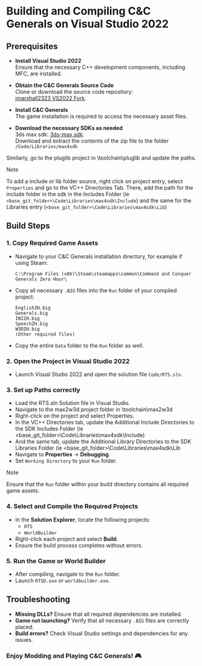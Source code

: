 # Building and Compiling C&C Generals on Visual Studio 2022

## Prerequisites

- **Install Visual Studio 2022**  
  Ensure that the necessary C++ development components, including MFC, are
  installed.

- **Obtain the C&C Generals Source Code**  
  Clone or download the source code repository:  
  [jmarshall2323 VS2022 Fork](https://github.com/jmarshall2323/CnC_Generals_Zero_Hour.git).

- **Install C&C Generals**  
  The game installation is required to access the necessary asset files.

- **Download the necessary SDKs as needed**  
  3ds max sdk: [3ds-max sdk](https://archive.org/details/maxsdk-4.2.0.85).  
  Download and extract the contents of the zip file to the folder  
  `/Code/Libraries/max4sdk`
  


Similarly, go to the pluglib project in \toolchain\pluglib and update the paths.

> [!NOTE]
> To add a include or lib folder source, right click on project entry,
> select `Properties` and go to the VC++ Directories Tab.
> There, add the path for the include folder in the sdk in the Includes Folder
> (ie `<base_git_folder>\Code\Libraries\max4sdk\Include`) and the same for the
> Libraries entry (`<base_git_folder>\Code\Libraries\max4sdk\Lib`)

## Build Steps


### 1. Copy Required Game Assets

- Navigate to your C&C Generals installation directory, for example if using Steam:

  ``` text
  C:\Program Files (x86)\Steam\steamapps\common\Command and Conquer Generals Zero Hour\
  ```

- Copy all necessary `.BIG` files into the `Run` folder of your compiled project:

  ``` text
  EnglishZH.big
  Generals.big
  INIZH.big
  SpeechZH.big
  W3DZH.big
  (Other required files)
  ```

- Copy the entire `Data` folder to the `Run` folder as well.

### 2. Open the Project in Visual Studio 2022

- Launch Visual Studio 2022 and open the solution file `Code/RTS.sln`.

### 3. Set up Paths correctly

- Load the RTS.sln Solution file in Visual Studio.
- Navigate to the max2w3d project folder in \toolchain\max2w3d
- Right-click on the project and select Properties.
- In the VC++ Directories tab, update the Additional Include Directories to the SDK Includes
  Folder (ie <base_git_folder>\Code\Libraries\max4sdk\Include)
- And the same tab, update the Additional Library Directories to the
  SDK Libraries Folder (ie <base_git_folder>\Code\Libraries\max4sdk\Lib
- Navigate to **Properties** → **Debugging**.
- Set `Working Directory` to your `Run` folder.

>[!NOTE]
>Ensure that the `Run` folder within your build directory contains all required game assets.

### 4. Select and Compile the Required Projects

- In the **Solution Explorer**, locate the following projects:
  - `RTS`
  - `WorldBuilder`
- Right-click each project and select **Build**.
- Ensure the build process completes without errors.

### 5. Run the Game or World Builder

- After compiling, navigate to the `Run` folder.
- Launch `RTSD.exe` or `worldbuilder.exe`.

## Troubleshooting

- **Missing DLLs?** Ensure that all required dependencies are installed.
- **Game not launching?** Verify that all necessary `.BIG` files are correctly
  placed.
- **Build errors?** Check Visual Studio settings and dependencies for any issues.

### Enjoy Modding and Playing C&C Generals! 🎮
